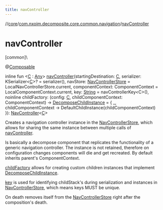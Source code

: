 ```yaml
---
title: navController
---
```

//[core](../../index.html)/[com.nxoim.decomposite.core.common.navigation](index.html)/[navController](nav-controller.html)



# navController



[common]\




@[Composable](https://developer.android.com/reference/kotlin/androidx/compose/runtime/Composable.html)



inline fun &lt;[C](nav-controller.html) : [Any](https://kotlinlang.org/api/latest/jvm/stdlib/kotlin/-any/index.html)&gt; [navController](nav-controller.html)(startingDestination: [C](nav-controller.html), serializer: KSerializer&lt;[C](nav-controller.html)&gt;? = serializer(), navStore: [NavControllerStore](-nav-controller-store/index.html) = LocalNavControllerStore.current, componentContext: ComponentContext = LocalComponentContext.current, key: [String](https://kotlinlang.org/api/latest/jvm/stdlib/kotlin/-string/index.html) = navControllerKey&lt;C&gt;(), noinline childFactory: (config: [C](nav-controller.html), childComponentContext: ComponentContext) -&gt; [DecomposeChildInstance](-decompose-child-instance/index.html) = { _, childComponentContext -&gt;
		DefaultChildInstance(childComponentContext)
	}): [NavController](-nav-controller/index.html)&lt;[C](nav-controller.html)&gt;



Creates a navigation controller instance in the [NavControllerStore](-nav-controller-store/index.html), which allows for sharing the same instance between multiple calls of [navController](nav-controller.html).



Is basically a decompose component that replicates the functionality of a generic navigation controller. The instance is not retained, therefore on configuration changes components will die and get recreated. By default inherits parent's ComponentContext.



[childFactory](nav-controller.html) allows for creating custom children instances that implement [DecomposeChildInstance](-decompose-child-instance/index.html).



[key](nav-controller.html) is used for identifying childStack's during serialization and instances in [NavControllerStore](-nav-controller-store/index.html), which means keys MUST be unique.



On death removes itself from the [NavControllerStore](-nav-controller-store/index.html) right after the composition's death.





